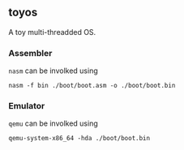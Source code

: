## toyos
A toy multi-threadded OS.

### Assembler
`nasm` can be involked using 

```shell
nasm -f bin ./boot/boot.asm -o ./boot/boot.bin
```

### Emulator
`qemu` can be involked using

```shell
qemu-system-x86_64 -hda ./boot/boot.bin
```